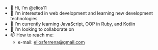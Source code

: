 - 👋 Hi, I’m @elios11
- 👀 I’m interested in web development and learning new development technologies
- 🌱 I’m currently learning JavaScript, OOP in Ruby, and Kotlin
- 💞️ I’m looking to collaborate on
- 📫 How to reach me:  
     * e-mail: eliosferrena@gmail.com

